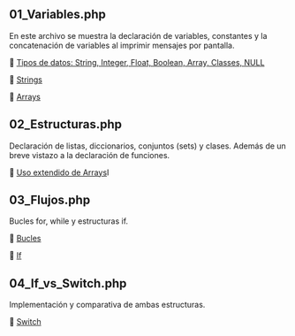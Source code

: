 ## 01_Variables.php
En este archivo se muestra la declaración de variables, constantes y la concatenación de variables al imprimir mensajes por pantalla.

  📌 [Tipos de datos: String, Integer, Float, Boolean, Array, Classes, NULL](https://www.w3schools.com/php/php_datatypes.asp)
  
  📌 [Strings](https://www.w3schools.com/php/php_string.asp)
  
  📌 [Arrays](https://www.w3schools.com/php/php_arrays.asp)

## 02_Estructuras.php
Declaración de listas, diccionarios, conjuntos (sets) y clases. Además de un breve vistazo a la declaración de funciones.
  
  📌 [Uso extendido de Arrays](https://www.w3schools.com/php/php_arrays.asp)I

## 03_Flujos.php
Bucles for, while y estructuras if.

  📌 [Bucles](https://www.w3schools.com/php/php_looping.asp)
  
  📌 [If](https://www.w3schools.com/php/php_if_else.asp)

## 04_If_vs_Switch.php
Implementación y comparativa de ambas estructuras.

  📌 [Switch](https://www.w3schools.com/php/php_switch.asp)

